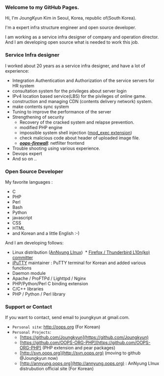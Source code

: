 ### Welcome to my GitHub Pages.
Hi, I'm JoungKyun Kim in Seoul, Korea, republic of(South Korea).

I'm a expert infra structure engineer and open source developer.

I am working as a service infra designer of company and operation director. And I am developing open source what is needed to work this job.

### Service Infra designer

I worked about 20 years as a service infra designer, and have a lot of experience:

  * Integration Authentication and Authorization of the service servers for HR system
  * consultation system for the privileges about server login
  * IPv4 location based service(LBS) for the pivileges of online game.
  * construction and managing CDN (contents delivery network) system.
   * make contents sync system
   * Tuning to improve the performance of the server
  * Strengthening of security
    * Recovery of the cracked system and relapse prevention.
    * modified PHP engine
     * impossible system shell injection ([mod_exec extension](https://github.com/OOPS-ORG-PHP/mod_execdir))
     * check malicious code about header of uploaded image file.
    * ***[oops-firewall](http://svn.oops.org/wsvn/OOPS.oops-firewall)***: netfilter frontend
  * Trouble shooting using various experience.
  * Devops expert
  * And so on ..

### Open Source Developer

My favorite languages :
  * C
  * PHP
  * Perl
  * Bash
  * Python
  * javascript
  * CSS
  * HTML
  * and Korean and a little English :-)

And I am developing follows:

  * Linux distribution ([AnNyung LInux](http://distrowatch.com/table.php?distribution=annyung))
  * [Firefox / Thunderbird L10n(ko) committer](https://wiki.mozilla.org/L10n:Teams:ko)
  * [iPuTTY](https://github.com/iPuTTY/iPuTTY) maintainer : PuTTY terminal for Korean and added various functions
  * Daemon module
   * Apache / ProFTPd / Lighttpd / Nginx
  * PHP/Python/Perl C binding extension
  * C/C++ libraries
  * PHP / Python / Perl library

### Support or Contact

If you want to contact, send email to joungkyun at gmail.com.

 * ```Personal site```: http://oops.org (For Korean)
 * ```Personal Projects```:
   * [https://github.com/Joungkyun](https://github.com/Joungkyun)
   * [https://github.com/OOPS-ORG-PHP](https://github.com/OOPS-ORG-PHP) (PHP extension and pear packages)
   * [http://svn.oops.org](http://svn.oops.org) (moving to github @Joungkyun now)
   * [http://annyung.oops.org](http://annyung.oops.org) : AnNyung LInux distrubution official site (For Korean)
